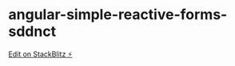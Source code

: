 # angular-simple-reactive-forms-sddnct

[Edit on StackBlitz ⚡️](https://stackblitz.com/edit/angular-simple-reactive-forms-sddnct)